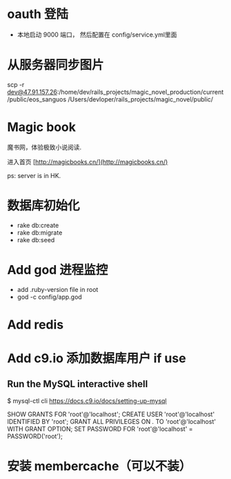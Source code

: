 # oauth 登陆
- 本地启动 9000 端口， 然后配置在 config/service.yml里面

# 从服务器同步图片
scp -r dev@47.91.157.26:/home/dev/rails_projects/magic_novel_production/current/public/eos_sanguos /Users/devloper/rails_projects/magic_novel/public/

# Magic book
魔书网，体验极致小说阅读.

进入首页 [http://magicbooks.cn/](http://magicbooks.cn/)
 
ps: server is in HK.

# 数据库初始化
- rake db:create
- rake db:migrate
- rake db:seed

# Add god 进程监控
- add .ruby-version file in root
- god -c config/app.god

# Add redis

# Add c9.io 添加数据库用户 if use
## Run the MySQL interactive shell
$ mysql-ctl cli
https://docs.c9.io/docs/setting-up-mysql

SHOW GRANTS FOR 'root'@'localhost';
CREATE USER 'root'@'localhost' IDENTIFIED BY 'root';
GRANT ALL PRIVILEGES ON *.* TO 'root'@'localhost' WITH GRANT OPTION;
SET PASSWORD FOR 'root'@'localhost' = PASSWORD('root');   

# 安装 membercache（可以不装）

